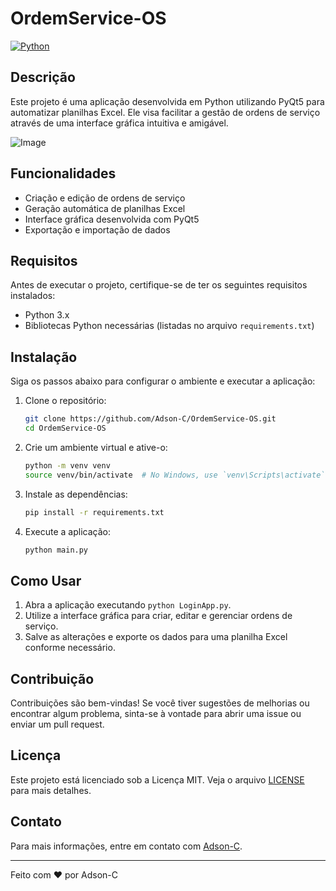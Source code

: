 # OrdemService-OS

[![Python](https://img.shields.io/badge/Python-100%25-blue.svg)](https://www.python.org/)

## Descrição
Este projeto é uma aplicação desenvolvida em Python utilizando PyQt5 para automatizar planilhas Excel. Ele visa facilitar a gestão de ordens de serviço através de uma interface gráfica intuitiva e amigável.

![Image](https://github.com/user-attachments/assets/0b4ff6a2-8d78-4454-96a3-876c24c2c002)

## Funcionalidades
- Criação e edição de ordens de serviço
- Geração automática de planilhas Excel
- Interface gráfica desenvolvida com PyQt5
- Exportação e importação de dados

## Requisitos
Antes de executar o projeto, certifique-se de ter os seguintes requisitos instalados:
- Python 3.x
- Bibliotecas Python necessárias (listadas no arquivo `requirements.txt`)

## Instalação
Siga os passos abaixo para configurar o ambiente e executar a aplicação:

1. Clone o repositório:
    ```bash
    git clone https://github.com/Adson-C/OrdemService-OS.git
    cd OrdemService-OS
    ```

2. Crie um ambiente virtual e ative-o:
    ```bash
    python -m venv venv
    source venv/bin/activate  # No Windows, use `venv\Scripts\activate`
    ```

3. Instale as dependências:
    ```bash
    pip install -r requirements.txt
    ```

4. Execute a aplicação:
    ```bash
    python main.py
    ```

## Como Usar
1. Abra a aplicação executando `python LoginApp.py`.
2. Utilize a interface gráfica para criar, editar e gerenciar ordens de serviço.
3. Salve as alterações e exporte os dados para uma planilha Excel conforme necessário.

## Contribuição
Contribuições são bem-vindas! Se você tiver sugestões de melhorias ou encontrar algum problema, sinta-se à vontade para abrir uma issue ou enviar um pull request.

## Licença
Este projeto está licenciado sob a Licença MIT. Veja o arquivo [LICENSE](./LICENSE) para mais detalhes.

## Contato
Para mais informações, entre em contato com [Adson-C](https://github.com/Adson-C).

---

Feito com ❤️ por Adson-C
